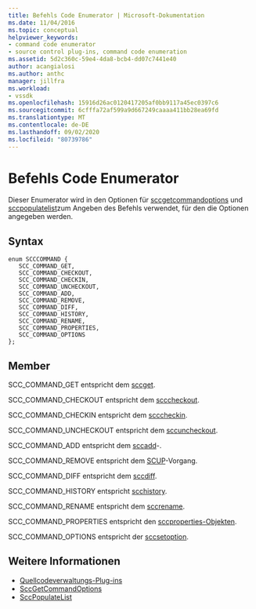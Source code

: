 ```yaml
---
title: Befehls Code Enumerator | Microsoft-Dokumentation
ms.date: 11/04/2016
ms.topic: conceptual
helpviewer_keywords:
- command code enumerator
- source control plug-ins, command code enumeration
ms.assetid: 5d2c360c-59e4-4da8-bcb4-dd07c7441e40
author: acangialosi
ms.author: anthc
manager: jillfra
ms.workload:
- vssdk
ms.openlocfilehash: 15916d26ac0120417205af0bb9117a45ec0397c6
ms.sourcegitcommit: 6cfffa72af599a9d667249caaaa411bb28ea69fd
ms.translationtype: MT
ms.contentlocale: de-DE
ms.lasthandoff: 09/02/2020
ms.locfileid: "80739786"
---
```

# <a name="command-code-enumerator"></a>Befehls Code Enumerator
Dieser Enumerator wird in den Optionen für [sccgetcommandoptions](../extensibility/sccgetcommandoptions-function.md) und [sccpopulatelist](../extensibility/sccpopulatelist-function.md)zum Angeben des Befehls verwendet, für den die Optionen angegeben werden.

## <a name="syntax"></a>Syntax

```
enum SCCCOMMAND {
   SCC_COMMAND_GET,
   SCC_COMMAND_CHECKOUT,
   SCC_COMMAND_CHECKIN,
   SCC_COMMAND_UNCHECKOUT,
   SCC_COMMAND_ADD,
   SCC_COMMAND_REMOVE,
   SCC_COMMAND_DIFF,
   SCC_COMMAND_HISTORY,
   SCC_COMMAND_RENAME,
   SCC_COMMAND_PROPERTIES,
   SCC_COMMAND_OPTIONS
};
```

## <a name="members"></a>Member
SCC_COMMAND_GET entspricht dem [sccget](../extensibility/sccget-function.md).

SCC_COMMAND_CHECKOUT entspricht dem [scccheckout](../extensibility/scccheckout-function.md).

SCC_COMMAND_CHECKIN entspricht dem [scccheckin](../extensibility/scccheckin-function.md).

SCC_COMMAND_UNCHECKOUT entspricht dem [sccuncheckout](../extensibility/sccuncheckout-function.md).

SCC_COMMAND_ADD entspricht dem [sccadd](../extensibility/sccadd-function.md)-.

SCC_COMMAND_REMOVE entspricht dem [SCUP](../extensibility/sccremove-function.md)-Vorgang.

SCC_COMMAND_DIFF entspricht dem [sccdiff](../extensibility/sccdiff-function.md).

SCC_COMMAND_HISTORY entspricht [scchistory](../extensibility/scchistory-function.md).

SCC_COMMAND_RENAME entspricht dem [sccrename](../extensibility/sccrename-function.md).

SCC_COMMAND_PROPERTIES entspricht den [sccproperties-Objekten](../extensibility/sccproperties-function.md).

SCC_COMMAND_OPTIONS entspricht der [sccsetoption](../extensibility/sccsetoption-function.md).

## <a name="see-also"></a>Weitere Informationen
- [Quellcodeverwaltungs-Plug-ins](../extensibility/source-control-plug-ins.md)
- [SccGetCommandOptions](../extensibility/sccgetcommandoptions-function.md)
- [SccPopulateList](../extensibility/sccpopulatelist-function.md)
